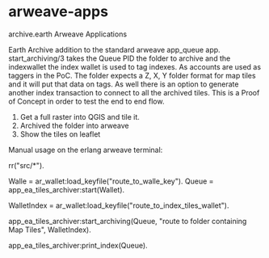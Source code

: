 # arweave-apps
archive.earth Arweave Applications

Earth Archive addition to the standard arweave app_queue app. 
start_archiving/3 takes the Queue PID the folder to archive and the indexwallet
the index wallet is used to tag indexes. As accounts are used as taggers in the PoC.
The folder expects a Z, X, Y folder format for map tiles and it will put that data on tags.
As well there is an option to generate another index transaction to connect to all the archived tiles.
This is a Proof of Concept in order to test the end to end flow.
1) Get a full raster into QGIS and tile it.
2) Archived the folder into arweave
3) Show the tiles on leaflet

Manual usage on the erlang arweave terminal:

rr("src/*"). 

Walle = ar_wallet:load_keyfile("route_to_walle_key"). 
Queue = app_ea_tiles_archiver:start(Wallet).

WalletIndex = ar_wallet:load_keyfile("route_to_index_tiles_wallet"). 

app_ea_tiles_archiver:start_archiving(Queue, "route to folder containing Map Tiles", WalletIndex). 

app_ea_tiles_archiver:print_index(Queue).
